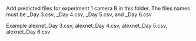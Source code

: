 Add predicted files for experiment 1 camera B in this folder.
The files names must be <modelname>_Day 3.csv, <modelname>_Day 4.csv, <modelname>_Day 5.csv, and <modelname>_Day 6.csv

Example alexnet_Day 3.csv, alexnet_Day 4.csv, alexnet_Day 5.csv, alexnet_Day 6.csv